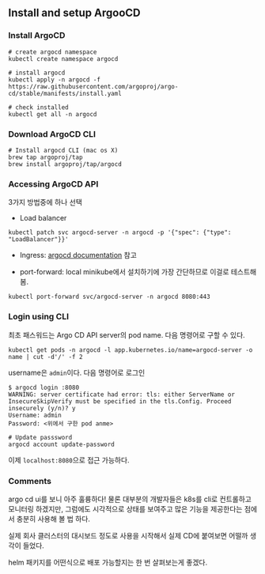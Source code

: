 ## Install and setup ArgooCD

### Install ArgoCD

```
# create argocd namespace
kubectl create namespace argocd

# install argocd
kubectl apply -n argocd -f https://raw.githubusercontent.com/argoproj/argo-cd/stable/manifests/install.yaml

# check installed
kubectl get all -n argocd
```

### Download ArgoCD CLI

```
# Install argocd CLI (mac os X)
brew tap argoproj/tap
brew install argoproj/tap/argocd
```

### Accessing ArgoCD API

3가지 방법중에 하나 선택

- Load balancer

```
kubectl patch svc argocd-server -n argocd -p '{"spec": {"type": "LoadBalancer"}}'
```

- Ingress: [argocd documentation](https://argoproj.github.io/argo-cd/operator-manual/ingress/) 참고

- port-forward: local minikube에서 설치하기에 가장 간단하므로 이걸로 테스트해봄.

```
kubectl port-forward svc/argocd-server -n argocd 8080:443
```

### Login using CLI

최초 패스워드는 Argo CD API server의 pod name. 다음 명령어로 구할 수 있다.

```
kubectl get pods -n argocd -l app.kubernetes.io/name=argocd-server -o name | cut -d'/' -f 2
```

username은 `admin`이다. 다음 명령어로 로그인

```
$ argocd login :8080
WARNING: server certificate had error: tls: either ServerName or InsecureSkipVerify must be specified in the tls.Config. Proceed insecurely (y/n)? y
Username: admin
Password: <위에서 구한 pod anme>

# Update passsword
argocd account update-password
```

이제 `localhost:8080`으로 접근 가능하다.

### Comments

argo cd ui를 보니 아주 훌륭하다! 물론 대부분의 개발자들은 k8s를 cli로 컨트롤하고 모니터링 하겠지만, 그럼에도 시각적으로 상태를 보여주고 많은 기능을 제공한다는 점에서 충분히 사용해 볼 법 하다.

실제 회사 클러스터의 대시보드 정도로 사용을 시작해서 실제 CD에 붙여보면 어떨까 생각이 들었다.

helm 패키지를 어떤식으로 배포 가능할지는 한 번 살펴보는게 좋겠다.

